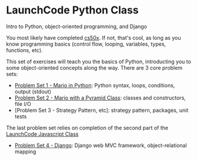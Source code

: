 # LaunchCode Python Class
Intro to Python, object-oriented programming, and Django

You most likely have completed [cs50x](https://www.edx.org/course/introduction-computer-science-harvardx-cs50x). If not, that's cool, as long as you know programming basics (control flow, looping, variables, types, functions, etc).

This set of exercises will teach you the basics of Python, introducting you to some object-oriented concepts along the way. There are 3 core problem sets:
* [Problem Set 1 - Mario in Python](https://github.com/chrisbay/launchcode-python-class/tree/master/pset1): Python syntax, loops, conditions, output (stdout)
* [Problem Set 2 - Mario with a Pyramid Class](https://github.com/chrisbay/launchcode-python-class/tree/master/pset2): classes and constructors, file I/O
* [Problem Set 3 - Strategy Pattern, etc]: strategy pattern, packages, unit tests

The last problem set relies on completion of the second part of the [LaunchCode Javascript Class](https://github.com/chrisbay/launchcode-javascript-class)

* [Problem Set 4 - Django](https://github.com/chrisbay/launchcode-python-class/tree/master/pset4-django): Django web MVC framework, object-relational mapping
